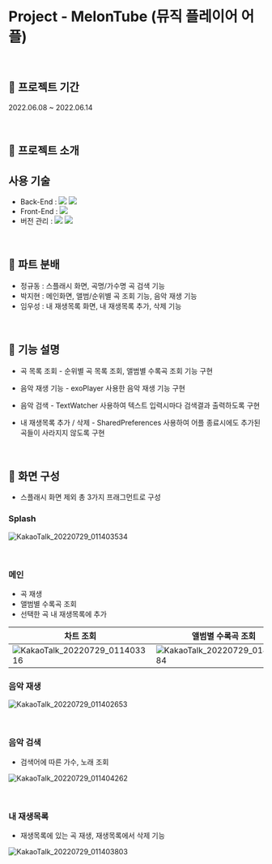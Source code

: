 
# Project - MelonTube (뮤직 플레이어 어플)
 
<br/>

## :melon: 프로젝트 기간
2022.06.08 ~ 2022.06.14

<br/>

## :melon: 프로젝트 소개

## 사용 기술

 <div> 

- Back-End : <img src="https://img.shields.io/badge/java-007396?style=for-the-badge&logo=java&logoColor=white"> <img src="https://img.shields.io/badge/springboot-6DB33F?style=for-the-badge&logo=springboot&logoColor=white"><br/>
- Front-End : <img src="https://img.shields.io/badge/Android-3DDC84?style=for-the-badge&logo=Android&logoColor=white">
- 버전 관리 : <img src="https://img.shields.io/badge/github-181717?style=for-the-badge&logo=github&logoColor=white"> <img src="https://img.shields.io/badge/git-F05032?style=for-the-badge&logo=git&logoColor=white">
</div>

<br/>

## :melon: 파트 분배
- 정규동 : 스플래시 화면, 곡명/가수명 곡 검색 기능
- 박지현 : 메인화면, 앨범/순위별 곡 조회 기능, 음악 재생 기능
- 임우성 : 내 재생목록 화면, 내 재생목록 추가, 삭제 기능

<br/>

## :melon: 기능 설명

- 곡 목록 조회
		- 순위별 곡 목록 조회, 앨범별 수록곡 조회 기능 구현

- 음악 재생 기능
		- exoPlayer 사용한 음악 재생 기능 구현

- 음악 검색
		- TextWatcher 사용하여 텍스트 입력시마다 검색결과 출력하도록  구현

- 내 재생목록 추가 / 삭제
		- SharedPreferences 사용하여 어플 종료시에도 추가된 곡들이 사라지지 않도록 구현

<br/>

## :melon: 화면 구성

- 스플래시 화면 제외 총 3가지 프래그먼트로 구성

### Splash
![KakaoTalk_20220729_011403534](https://user-images.githubusercontent.com/96460131/181588575-ec638ada-59b3-4bb2-ba14-3e74c7358c1f.gif)

<br/>

### 메인
- 곡 재생
- 앨범별 수록곡 조회
- 선택한 곡 내 재생목록에 추가

|차트 조회| 앨범별 수록곡 조회 |
|--|--|
|![KakaoTalk_20220729_011403316](https://user-images.githubusercontent.com/96460131/181588910-461d1107-b4ad-4352-9492-5e51abbfad4e.gif) |  ![KakaoTalk_20220729_014330084](https://user-images.githubusercontent.com/96460131/181593988-571cbe82-a49b-40b1-9c06-c79a2454dd35.gif) |

### 음악 재생
![KakaoTalk_20220729_011402653](https://user-images.githubusercontent.com/96460131/181590231-890ee5ef-82c8-4f0d-bfa3-cd08b571dc66.gif)

<br/>


### 음악 검색
- 검색어에 따른 가수, 노래 조회


![KakaoTalk_20220729_011404262](https://user-images.githubusercontent.com/96460131/181589691-bc661e4b-e2df-4dc4-8f34-a3d6c75e3656.gif)

<br/>

### 내 재생목록
- 재생목록에 있는 곡 재생, 재생목록에서 삭제 기능

![KakaoTalk_20220729_011403803](https://user-images.githubusercontent.com/96460131/181588987-7ee0e016-3f2c-4e42-b75a-0d7ef300ab15.gif)

